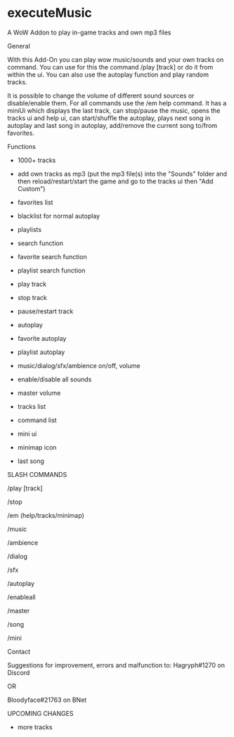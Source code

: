 # executeMusic
A WoW Addon to play in-game tracks and own mp3 files

General

With this Add-On you can play wow music/sounds and your own tracks on command. You can use for this the command /play [track] or do it from within the ui. You can also use the autoplay function and play random tracks.

It is possible to change the volume of different sound sources or disable/enable them.
For all commands use the /em help command.
It has a miniUi which displays the last track, can stop/pause the music, opens the tracks ui and help ui, can start/shuffle the autoplay, plays next song in autoplay and last song in autoplay, add/remove the current song to/from favorites.

 

Functions

- 1000+ tracks

- add own tracks as mp3 (put the mp3 file(s) into the "Sounds" folder and then reload/restart/start the game and go to the tracks ui then "Add Custom")

- favorites list

- blacklist for normal autoplay

- playlists

- search function

- favorite search function

- playlist search function

- play track

- stop track

- pause/restart track

- autoplay

- favorite autoplay

- playlist autoplay

- music/dialog/sfx/ambience on/off, volume 

- enable/disable all sounds

- master volume 

- tracks list

- command list

- mini ui

- minimap icon

- last song

 

SLASH COMMANDS

/play [track]

/stop

/em (help/tracks/minimap)

/music

/ambience

/dialog

/sfx

/autoplay

/enableall

/master

/song 

/mini

 

Contact

Suggestions for improvement, errors and malfunction to: Hagryph#1270 on Discord

OR

Bloodyface#21763 on BNet

 

UPCOMING CHANGES

- more tracks
